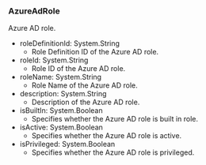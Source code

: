 ### AzureAdRole
Azure AD role.

- roleDefinitionId: System.String
  - Role Definition ID of the Azure AD role.
- roleId: System.String
  - Role ID of the Azure AD role.
- roleName: System.String
  - Role Name of the Azure AD role.
- description: System.String
  - Description of the Azure AD role.
- isBuiltIn: System.Boolean
  - Specifies whether the Azure AD role is built in role.
- isActive: System.Boolean
  - Specifies whether the Azure AD role is active.
- isPrivileged: System.Boolean
  - Specifies whether the Azure AD role is privileged.
